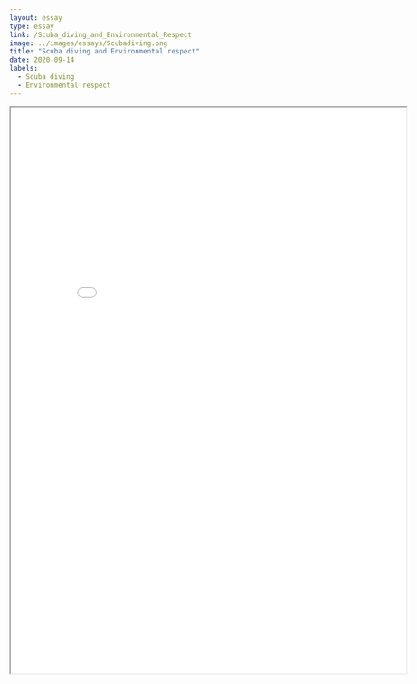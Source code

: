 ```yaml
---
layout: essay
type: essay
link: /Scuba_diving_and_Environmental_Respect
image: ../images/essays/Scubadiving.png
title: "Scuba diving and Environmental respect"
date: 2020-09-14
labels:
  - Scuba diving
  - Environmental respect
---
```


<iframe src="../images/essays/Scubadiving.pdf" width=700 height=1000>

